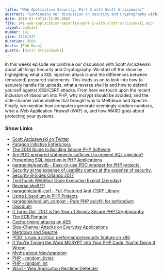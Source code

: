 ```yaml
---
title: "Web Application Security, Part 2 with Scott Arciszewski"
abstract: "Continuing our discussion on Security and Cryptography within Web Applications"
date: 2018-01-19T14:15:00.000Z
file: 141-web-application-security-part-2-with-scott-arciszewski.mp3
layout: podcast
number: 141
size: 33361437
duration: 3569
hosts: [Edd Mann]
guests: [Scott Arciszewski]
---
```


In this weeks episode we continue our discussion with Scott Arciszewski about all things Security and Cryptography.
We start off the show by highlighting what a SQL injection attack is and the differences between (emulated) prepared statements.
This leads us on to look into how to securely handle file uploads, what a reverse shell is and how to defend yourself against XSS/CSRF attacks.
From here we touch upon the recent inclusion of libsodium into PHP, why mcrypt should be avoided, and the side-channel vulnerabilities that brought way to Meltdown and Spectre.
Finally, we mention how computers generate seemingly random numbers, what a Web Application Firewall (WAF) is, and how WARD goes about protecting your systems.

### Show Links

- [Scott Arciszewski on Twitter](https://twitter.com/ciphpercoder)
- [Paragon Initiative Enterprises](https://paragonie.com/)
- [The 2018 Guide to Building Secure PHP Software](https://paragonie.com/blog/2017/12/2018-guide-building-secure-php-software)
- [Are PDO prepared statements sufficient to prevent SQL injection?](https://stackoverflow.com/questions/134099/are-pdo-prepared-statements-sufficient-to-prevent-sql-injection/12202218#12202218)
- [Preventing SQL Injection in PHP Applications](https://paragonie.com/blog/2015/05/preventing-sql-injection-in-php-applications-easy-and-definitive-guide)
- [paragonie/easydb - Easy-to-use PDO wrapper for PHP projects.](https://github.com/paragonie/easydb)
- [Security at the expense of usability comes at the expense of security.](https://security.stackexchange.com/questions/6095/xkcd-936-short-complex-password-or-long-dictionary-passphrase/6116#6116)
- [Security B-Sides Orlando 2017](https://www.bsidesorlando.org/2017/)
- [TimThumb WebShot Code Execution Exploit (Zeroday)](https://blog.sucuri.net/2014/06/timthumb-webshot-code-execution-exploit-0-day.html)
- [Reverse shell !?!](https://hackernoon.com/reverse-shell-cf154dfee6bd?gi=645807370574)
- [paragonie/anti-csrf - Full-Featured Anti-CSRF Library](https://github.com/paragonie/anti-csrf)
- [Using Libsodium in PHP Projects](https://paragonie.com/book/pecl-libsodium)
- [paragonie/sodium_compat - Pure PHP polyfill for ext/sodium](https://github.com/paragonie/sodium_compat)
- [libsodium](https://download.libsodium.org/doc/)
- [It Turns Out, 2017 is the Year of Simply Secure PHP Cryptography](https://paragonie.com/blog/2017/07/it-turns-out-2017-is-year-simply-secure-php-cryptography)
- [The ECB Penguin](https://blog.filippo.io/the-ecb-penguin/)
- [Cache-timing attacks on AES](https://cr.yp.to/antiforgery/cachetiming-20050414.pdf)
- [Side-Channel Attacks on Everyday Applications](https://www.youtube.com/watch?v=GPwNFrpd1KU)
- [Meltdown and Spectre](https://meltdownattack.com/)
- [PCID is now a critical performance/security feature on x86](http://archive.is/ma8Iw)
- [If You're Typing the Word MCRYPT Into Your PHP Code, You're Doing It Wrong](https://paragonie.com/blog/2015/05/if-you-re-typing-word-mcrypt-into-your-code-you-re-doing-it-wrong)
- [Myths about /dev/urandom](https://www.2uo.de/myths-about-urandom/)
- [PHP - random_bytes](http://php.net/manual/en/function.random-bytes.php)
- [PHP - random_int](http://php.net/manual/en/function.random-int.php)
- [Ward - Web Application Realtime Defender](https://ward.paragonie.com/)

